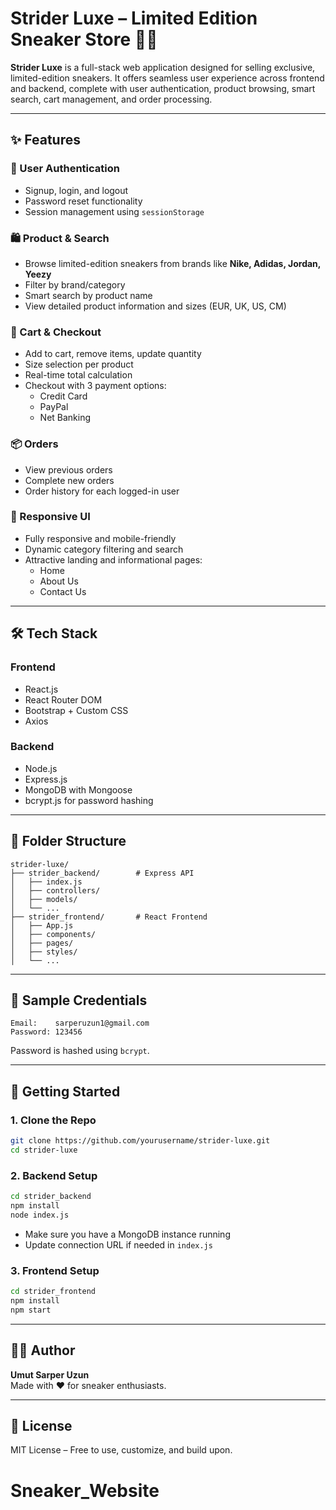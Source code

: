 
# Strider Luxe – Limited Edition Sneaker Store 🏁👟

**Strider Luxe** is a full-stack web application designed for selling exclusive, limited-edition sneakers. It offers seamless user experience across frontend and backend, complete with user authentication, product browsing, smart search, cart management, and order processing.

---

## ✨ Features

### 👥 User Authentication
- Signup, login, and logout
- Password reset functionality
- Session management using `sessionStorage`

### 🛍 Product & Search
- Browse limited-edition sneakers from brands like **Nike, Adidas, Jordan, Yeezy**
- Filter by brand/category
- Smart search by product name
- View detailed product information and sizes (EUR, UK, US, CM)

### 🛒 Cart & Checkout
- Add to cart, remove items, update quantity
- Size selection per product
- Real-time total calculation
- Checkout with 3 payment options:
  - Credit Card
  - PayPal
  - Net Banking

### 📦 Orders
- View previous orders
- Complete new orders
- Order history for each logged-in user

### 📱 Responsive UI
- Fully responsive and mobile-friendly
- Dynamic category filtering and search
- Attractive landing and informational pages:
  - Home
  - About Us
  - Contact Us

---

## 🛠 Tech Stack

### Frontend
- React.js
- React Router DOM
- Bootstrap + Custom CSS
- Axios

### Backend
- Node.js
- Express.js
- MongoDB with Mongoose
- bcrypt.js for password hashing

---

## 📁 Folder Structure

```
strider-luxe/
├── strider_backend/        # Express API
│   ├── index.js
│   ├── controllers/
│   ├── models/
│   └── ...
├── strider_frontend/       # React Frontend
│   ├── App.js
│   ├── components/
│   ├── pages/
│   ├── styles/
│   └── ...
```

---

## 🔑 Sample Credentials

```
Email:    sarperuzun1@gmail.com
Password: 123456
```

Password is hashed using `bcrypt`.

---

## 🚀 Getting Started

### 1. Clone the Repo

```bash
git clone https://github.com/yourusername/strider-luxe.git
cd strider-luxe
```

### 2. Backend Setup

```bash
cd strider_backend
npm install
node index.js
```

- Make sure you have a MongoDB instance running
- Update connection URL if needed in `index.js`

### 3. Frontend Setup

```bash
cd strider_frontend
npm install
npm start
```

---

## 👨‍💻 Author

**Umut Sarper Uzun**  
Made with ❤️ for sneaker enthusiasts.

---

## 📄 License

MIT License – Free to use, customize, and build upon.




# Sneaker_Website
